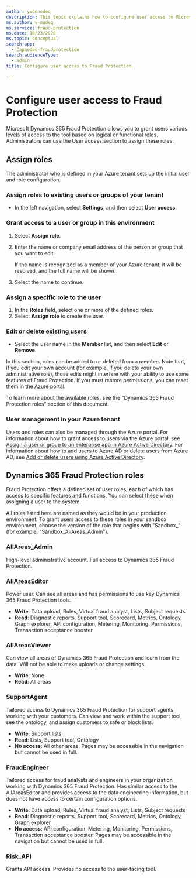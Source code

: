 ```yaml
---
author: yvonnedeq
description: This topic explains how to configure user access to Microsoft Dynamics 365 Fraud Protection.
ms.author: v-madeq
ms.service: fraud-protection
ms.date: 10/23/2020
ms.topic: conceptual
search.app: 
  - Capaedac-fraudprotection
search.audienceType:
  - admin
title: Configure user access to Fraud Protection

---
```



# Configure user access to Fraud Protection

Microsoft Dynamics 365 Fraud Protection allows you to grant users various levels of access to the tool based on logical or functional roles. Administrators can use the User access section to assign these roles.

## Assign roles 

The administrator who is defined in your Azure tenant sets up the initial user and role configuration. 

### Assign roles to existing users or groups of your tenant
- In the left navigation, select **Settings**, and then select **User access**. 

### Grant access to a user or group in this environment
1. Select **Assign role**. 
1. Enter the name or company email address of the person or group that you want to edit. 

    If the name is recognized as a member of your Azure tenant, it will be resolved, and the full name will be shown. 

1. Select the name to continue. 

### Assign a specific role to the user
1. In the **Roles** field, select one or more of the defined roles. 
1. Select **Assign role** to create the user. 

### Edit or delete existing users
- Select the user name in the **Member** list, and then select **Edit** or **Remove**. 

In this section, roles can be added to or deleted from a member. Note that, if you edit your own account (for example, if you delete your own administrative role), those edits might interfere with your ability to use some features of Fraud Protection. If you must restore permissions, you can reset them in the [Azure portal](https://portal.azure.com/#home). 

To learn more about the available roles, see the "Dynamics 365 Fraud Protection roles" section of this document. 

### User management in your Azure tenant 

Users and roles can also be managed through the Azure portal. For information about how to grant access to users via the Azure portal, see [Assign a user or group to an enterprise app in Azure Active Directory](https://docs.microsoft.com/azure/active-directory/manage-apps/assign-user-or-group-access-portal). For information about how to add users to Azure AD or delete users from Azure AD, see [Add or delete users using Azure Active Directory](https://docs.microsoft.com/azure/active-directory/fundamentals/add-users-azure-active-directory). 

## Dynamics 365 Fraud Protection roles 

Fraud Protection offers a defined set of user roles, each of which has access to specific features and functions. You can select these when assigning a user to the system. 

All roles listed here are named as they would be in your production environment. To grant users access to these roles in your sandbox environment, choose the version of the role that begins with "Sandbox_" (for example, "Sandbox_AllAreas_Admin"). 

### AllAreas_Admin 
High-level administrative account. Full access to Dynamics 365 Fraud Protection. 

### AllAreasEditor 
Power user. Can see all areas and has permissions to use key Dynamics 365 Fraud Protection tools. 
- **Write**: Data upload, Rules, Virtual fraud analyst, Lists, Subject requests 
- **Read**: Diagnostic reports, Support tool, Scorecard, Metrics, Ontology, Graph explorer, API configuration, Metering, Monitoring, Permissions, Transaction acceptance booster 

### AllAreasViewer 
Can view all areas of Dynamics 365 Fraud Protection and learn from the data. Will not be able to make uploads or change settings. 
- **Write**: None 
- **Read**: All areas 

### SupportAgent 
Tailored access to Dynamics 365 Fraud Protection for support agents working with your customers. Can view and work within the support tool, see the ontology, and assign customers to safe or block lists. 
- **Write**: Support lists 
- **Read**: Lists, Support tool, Ontology 
- **No access**: All other areas. Pages may be accessible in the navigation but cannot be used in full. 

### FraudEngineer 
Tailored access for fraud analysts and engineers in your organization working with Dynamics 365 Fraud Protection. Has similar access to the AllAreasEditor and provides access to the data engineering information, but does not have access to certain configuration options. 
- **Write**: Data upload, Rules, Virtual fraud analyst, Lists, Subject requests 
- **Read**: Diagnostic reports, Support tool, Scorecard, Metrics, Ontology, Graph explorer 
- **No access**: API configuration, Metering, Monitoring, Permissions, Transaction acceptance booster. Pages may be accessible in the navigation but cannot be used in full. 

### Risk_API
Grants API access. Provides no access to the user-facing tool. 

